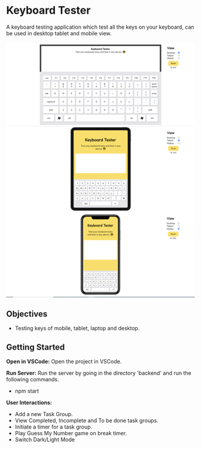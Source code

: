 # Keyboard Tester

A keyboard testing application which test all the keys on your keyboard, can be used in desktop tablet and mobile view.

![Screenshot](screenshots/Capture1.PNG)
![Screenshot](screenshots/Capture2.PNG)
![Screenshot](screenshots/Capture3.PNG)

## Objectives

- Testing keys of mobile, tablet, laptop and desktop.

## Getting Started

**Open in VSCode:**
Open the project in VSCode.

**Run Server:**
Run the server by going in the directory 'backend' and run the following commands.

- npm start

**User Interactions:**

- Add a new Task Group.
- View Completed, Incomplete and To be done task groups.
- Initiate a timer for a task group.
- Play Guess My Number game on break timer.
- Switch Dark/Light Mode
